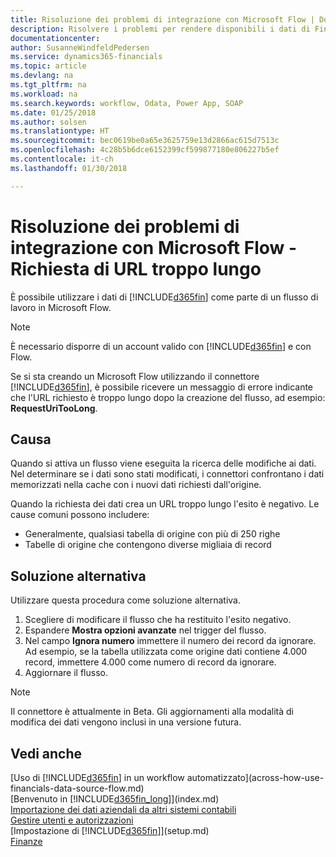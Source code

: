 ```yaml
---
title: Risoluzione dei problemi di integrazione con Microsoft Flow | Documenti Microsoft
description: Risolvere i problemi per rendere disponibili i dati di Financials come origine dati e specificare un URL OData dei service Web per creare un workflow automatizzato.
documentationcenter: 
author: SusanneWindfeldPedersen
ms.service: dynamics365-financials
ms.topic: article
ms.devlang: na
ms.tgt_pltfrm: na
ms.workload: na
ms.search.keywords: workflow, Odata, Power App, SOAP
ms.date: 01/25/2018
ms.author: solsen
ms.translationtype: HT
ms.sourcegitcommit: bec0619be0a65e3625759e13d2866ac615d7513c
ms.openlocfilehash: 4c28b5b6dce6152399cf599877180e806227b5ef
ms.contentlocale: it-ch
ms.lasthandoff: 01/30/2018

---
```

# <a name="troubleshooting-integration-with-microsoft-flow---request-url-too-long"></a>Risoluzione dei problemi di integrazione con Microsoft Flow - Richiesta di URL troppo lungo
È possibile utilizzare i dati di [!INCLUDE[d365fin](includes/d365fin_md.md)] come parte di un flusso di lavoro in Microsoft Flow.  

> [!NOTE]  
>   È necessario disporre di un account valido con [!INCLUDE[d365fin](includes/d365fin_md.md)] e con Flow.  

Se si sta creando un Microsoft Flow utilizzando il connettore [!INCLUDE[d365fin](includes/d365fin_md.md)], è possibile ricevere un messaggio di errore indicante che l'URL richiesto è troppo lungo dopo la creazione del flusso, ad esempio: **RequestUriTooLong**.

## <a name="cause"></a>Causa
Quando si attiva un flusso viene eseguita la ricerca delle modifiche ai dati. Nel determinare se i dati sono stati modificati, i connettori confrontano i dati memorizzati nella cache con i nuovi dati richiesti dall'origine.  

Quando la richiesta dei dati crea un URL troppo lungo l'esito è negativo. Le cause comuni possono includere:
- Generalmente, qualsiasi tabella di origine con più di 250 righe
- Tabelle di origine che contengono diverse migliaia di record

## <a name="workaround"></a>Soluzione alternativa
Utilizzare questa procedura come soluzione alternativa.
1. Scegliere di modificare il flusso che ha restituito l'esito negativo.
2. Espandere **Mostra opzioni avanzate** nel trigger del flusso.
3. Nel campo **Ignora numero** immettere il numero dei record da ignorare.  
Ad esempio, se la tabella utilizzata come origine dati contiene 4.000 record, immettere 4.000 come numero di record da ignorare.
4. Aggiornare il flusso.

> [!NOTE]  
> Il connettore è attualmente in Beta. Gli aggiornamenti alla modalità di modifica dei dati vengono inclusi in una versione futura.


## <a name="see-also"></a>Vedi anche
[Uso di [!INCLUDE[d365fin](includes/d365fin_md.md)] in un workflow automatizzato](across-how-use-financials-data-source-flow.md)  
[Benvenuto in [!INCLUDE[d365fin_long](includes/d365fin_long_md.md)]](index.md)  
[Importazione dei dati aziendali da altri sistemi contabili](upload-data.md)  
[Gestire utenti e autorizzazioni](ui-how-users-permissions.md)    
[Impostazione di [!INCLUDE[d365fin](includes/d365fin_md.md)]](setup.md)  
[Finanze](finance.md)  

